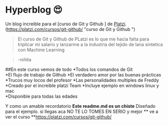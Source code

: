 # Hyperblog 😍
Un blog increible para el [curso de Git y Github ] de [Platzi](http://platzi.com/ "Platzi").(https://platzi.com/cursos/git-github/ "curso de Git y Github ")
>El curso de Git y Github  de PLatzi es lo que me hacia  falta para triplicar mi salario y lanzarme a la industria del tejido de lana sintetica con Machine Learning

>-niñita

##En este curso vemos de todo 
*Todos los comandos de Git  
*El flujo de trabajo de Github 
*El verdadero amor por las buenas prácticas 
*Trucos muy locos del profesor 
*Las personalidades multiples de Freddy 
*Creado por el increible platzi Team 
*Incluye ejemplo en windows linux y mac  
*Disponible para todas las edades 

Y como un amable recordatorio  **Este readme.md es un chiste** Diseñado para el ejemplo. si llegas aca NO TE LO TOMES EN SERIO y mejor ** ve a ver el curso **https://platzi.com/cursos/git-github/   
